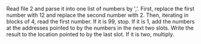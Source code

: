 Read file 2 and parse it into one list of numbers by ','. First, replace the first number with 12 and replace the second number with 2. Then, iterating in blocks of 4, read the first number. If it is 99, stop. If it is 1, add the numbers at the addresses pointed to by the numbers in the next two slots. Write the result to the location pointed to by the last slot. If it is two, multiply.
